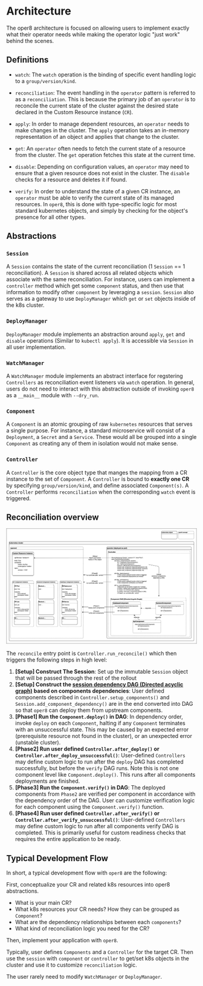 # Architecture

The oper8 architecture is focused on allowing users to implement exactly what their operator needs while making the operator logic "just work" behind the scenes.

## Definitions

- `watch`: The `watch` operation is the binding of specific event handling logic to a `group/version/kind`.

- `reconciliation`: The event handling in the `operator` pattern is referred to as a `reconciliation`. This is because the primary job of an `operator` is to reconcile the current state of the cluster against the desired state declared in the Custom Resource instance (`CR`).

- `apply`: In order to manage dependent resources, an `operator` needs to make changes in the cluster. The `apply` operation takes an in-memory representation of an object and applies that change to the cluster.

- `get`: An `operator` often needs to fetch the current state of a resource from the cluster. The `get` operation fetches this state at the current time.

- `disable`: Depending on configuration values, an `operator` may need to ensure that a given resource does not exist in the cluster. The `disable` checks for a resource and deletes it if found.

- `verify`: In order to understand the state of a given CR instance, an `operator` must be able to verify the current state of its managed resources. In `oper8`, this is done with type-specific logic for most standard kubernetes objects, and simply by checking for the object's presence for all other types.

## Abstractions

<!-- TODO put link to component class -->

### `Session`

A `Session` contains the state of the current reconciliation (1 `Session` == 1 reconciliation). A `Session` is shared across all related objects which associate with the same reconciliation. For instance, users can implement a `controller` method which get some `component` status, and then use that information to modify other `component` by leveraging a `session`. `Session` also serves as a gateway to use `DeployManager` which `get` or `set` objects inside of the k8s cluster.

### `DeployManager`

`DeployManager` module implements an abstraction around `apply`, `get` and `disable` operations (Similar to `kubectl apply`). It is accessible via `Session` in all user implementation.

### `WatchManager`

A `WatchManager` module implements an abstract interface for regstering `Controllers` as reconciliation event listeners via `watch` operation. In general, users do not need to interact with this abstraction outside of invoking `oper8` as a `__main__` module with `--dry_run`.

### `Component`

A `Component` is an atomic grouping of raw `kubernetes` resources that serves a single purpose. For instance, a standard microservice will consist of a `Deployment`, a `Secret` and a `Service`. These would all be grouped into a single `Component` as creating any of them in isolation would not make sense.

### `Controller`

A `Controller` is the core object type that manges the mapping from a CR instance to the set of `Component`. A `Controller` is bound to **exactly one CR** by specifying `group/version/kind`, and define associated `Component(s)`. A `Controller` performs `reconciliation` when the corresponding `watch` event is triggered.

## Reconciliation overview

![architecture overview](./architecture.drawio.png)

The `reconcile` entry point is `Controller.run_reconcile()` which then triggers the following steps in high level:

1. **[Setup] Construct The Session**: Set up the immutable `Session` object that will be passed through the rest of the rollout
2. **[Setup] Construct the [session dependency DAG (Directed acyclic graph)](session_dependency_graph.md) based on components dependencies**: User defined components described in `Controller.setup_components()` and `Session.add_component_dependency()` are in the end converted into DAG so that `oper8` can deploy them from upstream components.
3. **[Phase1] Run the `Component.deploy()` in DAG**: In dependency order, invoke `deploy` on each `Component`, halting if any `Component` terminates with an unsuccessful state. This may be caused by an expected error (prerequisite resource not found in the cluster), or an unexpected error (unstable cluster).
4. **[Phase2] Run user defined `Controller.after_deploy()` or `Controller.after_deploy_unsuccessful()`**: User-defined `Controllers` may define custom logic to run after the `deploy` DAG has completed successfully, but before the `verify` DAG runs. Note this is not one component level like `Component.deploy()`. This runs after all components deployments are finished.
5. **[Phase3] Run the `Component.verify()` in DAG**: The deployed components from `Phase2` are verified per component in accordance with the dependency order of the DAG. User can customize verification logic for each component using the `Component.verify()` function.
6. **[Phase4] Run user defined `Controller.after_verify()` or `Controller.after_verify_unsuccessful()`**: User-defined `Controllers` may define custom logic to run after all components verify DAG is completed. This is primarily useful for custom readiness checks that requires the entire application to be ready.

## Typical Development Flow

In short, a typical development flow with `oper8` are the following:

First, conceptualize your CR and related k8s resources into oper8 abstractions.

- What is your main CR?
- What k8s resources your CR needs? How they can be grouped as `Component`?
- What are the dependency relationships between each `components`?
- What kind of reconciliation logic you need for the CR?

Then, implement your application with `oper8`.

Typically, user defines `Components` and a `Controller` for the target CR. Then use the `session` with `component` or `controller` to get/set k8s objects in the cluster and use it to customize `reconciliation` logic.

The user rarely need to modify `WatchManager` or `DeployManager`.
